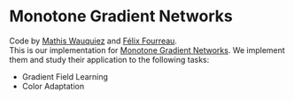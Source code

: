 # Monotone Gradient Networks

Code by [Mathis Wauquiez](https://mathis-wauquiez.github.io) and [Félix Fourreau](https://github.com/pikoglu).\
This is our implementation for [Monotone Gradient Networks](https://arxiv.org/abs/2301.10862). We implement them and study their application to the following tasks:

- Gradient Field Learning
- Color Adaptation
